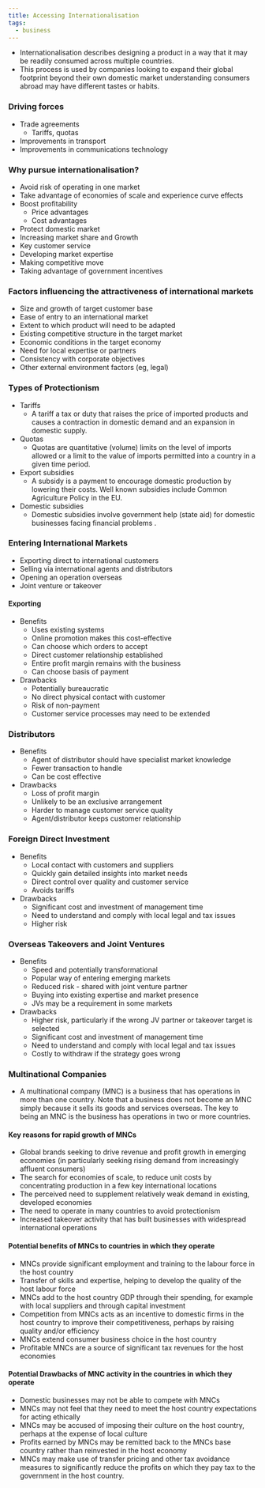 ```yaml
---
title: Accessing Internationalisation
tags:
  - business
---
```

- Internationalisation describes designing a product in a way that it may be readily consumed across multiple countries.
- This process is used by companies looking to expand their global footprint beyond their own domestic market understanding consumers abroad may have different tastes or habits.


### Driving forces

- Trade agreements
	- Tariffs, quotas
- Improvements in transport
- Improvements in communications technology

### Why pursue internationalisation?

- Avoid risk of operating in one market
- Take advantage of economies of scale and experience curve effects
- Boost profitability
	- Price advantages
	- Cost advantages
- Protect domestic market
- Increasing market share and Growth
- Key customer service
- Developing market expertise
- Making competitive move
- Taking advantage of government incentives

### Factors influencing the attractiveness of international markets

- Size and growth of target customer base
- Ease of entry to an international market
- Extent to which product will need to be adapted
- Existing competitive structure in the target market
- Economic conditions in the target economy
- Need for local expertise or partners
- Consistency with corporate objectives
- Other external environment factors (eg, legal)

### Types of Protectionism

- Tariffs
	- A tariff a tax or duty that raises the price of imported products and causes a contraction in domestic demand and an expansion in domestic supply.
- Quotas
	- Quotas are quantitative (volume) limits on the level of imports allowed or a limit to the value of imports permitted into a country in a given time period.
- Export subsidies
	- A subsidy is a payment to encourage domestic production by lowering their costs. Well known subsidies include Common Agriculture Policy in the EU.
- Domestic subsidies
	- Domestic subsidies involve government help (state aid) for domestic businesses facing financial problems .

### Entering International Markets

- Exporting direct to international customers
- Selling via international agents and distributors
- Opening an operation overseas
- Joint venture or takeover

#### Exporting

- Benefits
	- Uses existing systems
	- Online promotion makes this cost-effective
	- Can choose which orders to accept
	- Direct customer relationship established
	- Entire profit margin remains with the business
	- Can choose basis of payment 
- Drawbacks
	- Potentially bureaucratic
	- No direct physical contact with customer
	- Risk of non-payment
	- Customer service processes may need to be extended

### Distributors

- Benefits
	- Agent of distributor should have specialist market knowledge
	- Fewer transaction to handle
	- Can be cost effective
- Drawbacks
	- Loss of profit margin
	- Unlikely to be an exclusive arrangement
	- Harder to manage customer service quality
	- Agent/distributor keeps customer relationship

### Foreign Direct Investment

- Benefits
	- Local contact with customers and suppliers
	- Quickly gain detailed insights into market needs
	- Direct control over quality and customer service
	- Avoids tariffs
- Drawbacks
	- Significant cost and investment of management time
	- Need to understand and comply with local legal and tax issues
	- Higher risk

### Overseas Takeovers and Joint Ventures

- Benefits
	- Speed and potentially transformational 
	- Popular way of entering emerging markets
	- Reduced risk - shared with joint venture partner
	- Buying into existing expertise and market presence
	- JVs may be a requirement in some markets
- Drawbacks
	- Higher risk, particularly if the wrong JV partner or takeover target is selected
	- Significant cost and investment of management time
	- Need to understand and comply with local legal and tax issues
	- Costly to withdraw if the strategy goes wrong


### Multinational Companies

- A multinational company (MNC) is a business that has operations in more than one country. Note that a business does not become an MNC simply because it sells its goods and services overseas. The key to being an MNC is the business has operations in two or more countries.

#### Key reasons for rapid growth of MNCs

- Global brands seeking to drive revenue and profit growth in emerging economies (in particularly seeking rising demand from increasingly affluent consumers)
- The search for economies of scale, to reduce unit costs by concentrating production in a few key international locations
- The perceived need to supplement relatively weak demand in existing, developed economies
- The need to operate in many countries to avoid protectionism
- Increased takeover activity that has built businesses with widespread international operations

#### Potential benefits of MNCs to countries in which they operate

- MNCs provide significant employment and training to the labour force in the host country
- Transfer of skills and expertise, helping to develop the quality of the host labour force
- MNCs add to the host country GDP through their spending, for example with local suppliers and through capital investment
- Competition from MNCs acts as an incentive to domestic firms in the host country to improve their competitiveness, perhaps by raising quality and/or efficiency
- MNCs extend consumer business choice in the host country
- Profitable MNCs are a source of significant tax revenues for the host economies

#### Potential Drawbacks of MNC activity in the countries in which they operate

- Domestic businesses may not be able to compete with MNCs
- MNCs may not feel that they need to meet the host country expectations for acting ethically
- MNCs may be accused of imposing their culture on the host country, perhaps at the expense of local culture
- Profits earned by MNCs may be remitted back to the MNCs base country rather than reinvested in the host economy
- MNCs may make use of transfer pricing and other tax avoidance measures to significantly reduce the profits on which they pay tax to the government in the host country.